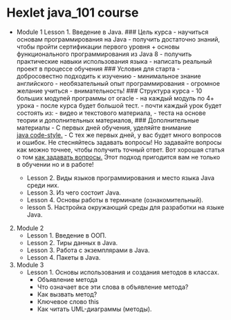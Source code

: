 # Hexlet java_101 course 

- Module 1 Lesson 1. Введение в Java.
        ### Цель курса
            - научиться основам программирования на Java
            - получить достаточно знаний, чтобы пройти сертификации первого уровня + основы функционального программирования из Java 8
            - получить практические навыки использования языка - написать реальный проект в процессе обучения
        ### Условия для старта
            - добросовестно подходить к изучению
            - минимальное знание английского
            - необязательный опыт программирования
            - огромное желание учиться
            - внимательность!
        ### Структура курса
            - 10 больших модулей программы от oracle
            - на каждый модуль по 4+ урока
            - после курса будет большой тест.
            - почти каждый урок будет состоять из:
                - видео и текстового материала,
                - теста на основе теории и дополнительных материалов,
        ### Дополнительные материалы
            - С первых дней обучения, уделяйте внимание \
              [java code-style.](https://www.lar.ru/java-codestyle/)
            - С тех же первых дней, у вас будет много вопросов и ошибок. Не
                стесняйтесь задавать вопросы! Но задавайте вопросы как можно
                точнее, чтобы получить точный ответ. Вот хорошая статья о том
                [как задавать вопросы.](https://ru.hexlet.io/blog/posts/question-rules) Этот подход пригодится вам не только в обучении но и в работе!

    - Lesson 2. Виды языков программирования и место языка Java среди них.
    - Lesson 3. Из чего состоит Java.
    - Lesson 4. Основы работы в терминале (ознакомительный).
    - lesson 5. Настройка окружающий среды для разработки на языке Java.
2. Module 2
    - Lesson 1. Введение в ООП.
    - Lesson 2. Тиры данных в Java.
    - Lesson 3. Работа с экземплярами в Java.
    - Lesson 4. Пакеты в Java.
3. Module 3
    - Lesson 1. Основы использования и создания методов в классах.
        - Объявление метода
        - Что означает все эти слова в объявление метода?
        - Как вызвать метод?
        - Ключевое слово this
        - Как читать UML-диаграммы (методы).
